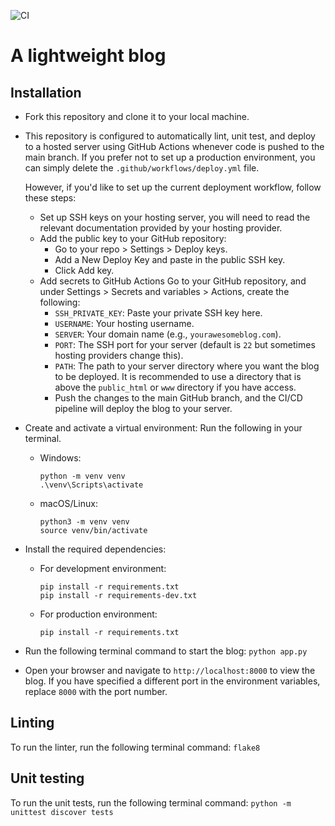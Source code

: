 ![CI](https://github.com/sinnovah/blog/actions/workflows/deploy.yml/badge.svg)

# A lightweight blog

## Installation

- Fork this repository and clone it to your local machine.
- This repository is configured to automatically lint, unit test, and deploy to a hosted server using GitHub Actions whenever code is pushed to the main branch. If you prefer not to set up a production environment, you can simply delete the ```.github/workflows/deploy.yml``` file.

    However, if you'd like to set up the current deployment workflow, follow these steps:
    - Set up SSH keys on your hosting server, you will need to read the relevant documentation provided by your hosting provider.
    - Add the public key to your GitHub repository:
        - Go to your repo > Settings > Deploy keys.
        - Add a New Deploy Key and paste in the public SSH key.
        - Click Add key.
    - Add secrets to GitHub Actions
    Go to your GitHub repository, and under Settings > Secrets and variables > Actions, create the following:
        - ```SSH_PRIVATE_KEY```: Paste your private SSH key here.
        - ```USERNAME```: Your hosting username.
        - ```SERVER```: Your domain name (e.g., ```yourawesomeblog.com```).
        - ```PORT```: The SSH port for your server (default is ```22``` but sometimes hosting providers change this).
        - ```PATH```: The path to your server directory where you want the blog to be deployed. It is recommended to use a directory that is above the ```public_html``` or ```www``` directory if you have access.
        - Push the changes to the main GitHub branch, and the CI/CD pipeline will deploy the blog to your server.
- Create and activate a virtual environment: Run the following in your terminal.
    - Windows:
        ```
        python -m venv venv
        .\venv\Scripts\activate
        ```
    - macOS/Linux:
        ```
        python3 -m venv venv
        source venv/bin/activate
        ```
- Install the required dependencies:
    - For development environment:
        ```
        pip install -r requirements.txt
        pip install -r requirements-dev.txt
        ```
    - For production environment:
        ```
        pip install -r requirements.txt
        ```

- Run the following terminal command to start the blog:
    ```python app.py```
- Open your browser and navigate to ```http://localhost:8000``` to view the blog. If you have specified a different port in the environment variables, replace ```8000``` with the port number.

## Linting
To run the linter, run the following terminal command: ```flake8```

## Unit testing

To run the unit tests, run the following terminal command: ```python -m unittest discover tests```